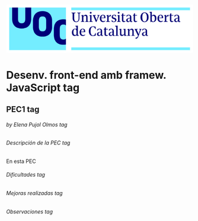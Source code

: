 ![UOC Logo](/images/uoc_masterbrand_2linies_posititiu.jpg)

# Desenv. front-end amb framew. JavaScript tag
## PEC1 tag
###### by Elena Pujol Olmos tag


###### Descripción de la PEC tag

En esta PEC

###### Dificultades tag

###### Mejoras realizadas tag

###### Observaciones tag
